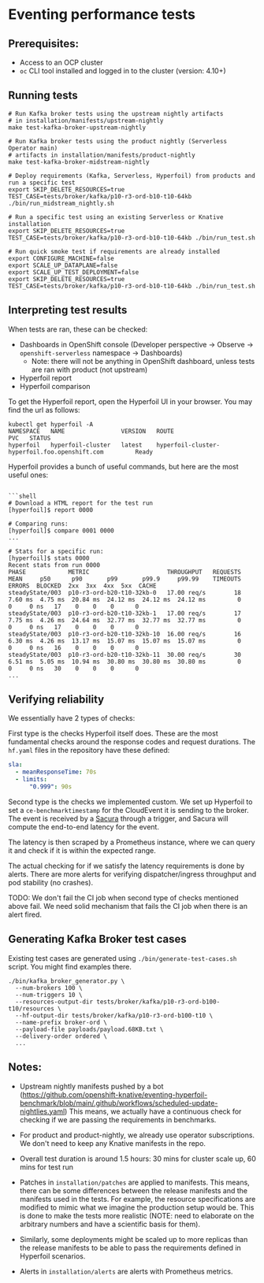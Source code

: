# Eventing performance tests

## Prerequisites:
- Access to an OCP cluster
- `oc` CLI tool installed and logged in to the cluster (version: 4.10+)

## Running tests

```shell
# Run Kafka broker tests using the upstream nightly artifacts
# in installation/manifests/upstream-nightly
make test-kafka-broker-upstream-nightly

# Run Kafka broker tests using the product nightly (Serverless Operator main)
# artifacts in installation/manifests/product-nightly
make test-kafka-broker-midstream-nightly

# Deploy requirements (Kafka, Serverless, Hyperfoil) from products and run a specific test
export SKIP_DELETE_RESOURCES=true
TEST_CASE=tests/broker/kafka/p10-r3-ord-b10-t10-64kb ./bin/run_midstream_nightly.sh

# Run a specific test using an existing Serverless or Knative installation
export SKIP_DELETE_RESOURCES=true
TEST_CASE=tests/broker/kafka/p10-r3-ord-b10-t10-64kb ./bin/run_test.sh

# Run quick smoke test if requirements are already installed
export CONFIGURE_MACHINE=false
export SCALE_UP_DATAPLANE=false
export SCALE_UP_TEST_DEPLOYMENT=false
export SKIP_DELETE_RESOURCES=true
TEST_CASE=tests/broker/kafka/p10-r3-ord-b10-t10-64kb ./bin/run_test.sh
```

## Interpreting test results

When tests are ran, these can be checked:
- Dashboards in OpenShift console (Developer perspective -> Observe -> `openshift-serverless` namespace -> Dashboards)
  - Note: there will not be anything in OpenShift dashboard, unless tests are ran with product (not upstream)
- Hyperfoil report
- Hyperfoil comparison

To get the Hyperfoil report, open the Hyperfoil UI in your browser. You may find the url as follows:

```shell
kubectl get hyperfoil -A
NAMESPACE   NAME                VERSION   ROUTE                                           PVC   STATUS
hyperfoil   hyperfoil-cluster   latest    hyperfoil-cluster-hyperfoil.foo.openshift.com         Ready
```

Hyperfoil provides a bunch of useful commands, but here are the most useful ones:

```shell

```shell
# Download a HTML report for the test run
[hyperfoil]$ report 0000

# Comparing runs:
[hyperfoil]$ compare 0001 0000
...

# Stats for a specific run:
[hyperfoil]$ stats 0000
Recent stats from run 0000
PHASE            METRIC                      THROUGHPUT   REQUESTS  MEAN     p50      p90       p99       p99.9     p99.99    TIMEOUTS  ERRORS  BLOCKED  2xx  3xx  4xx  5xx  CACHE
steadyState/003  p10-r3-ord-b20-t10-32kb-0   17.00 req/s        18  7.60 ms  4.75 ms  20.84 ms  24.12 ms  24.12 ms  24.12 ms         0       0     0 ns   17    0    0    0      0
steadyState/003  p10-r3-ord-b20-t10-32kb-1   17.00 req/s        17  7.75 ms  4.26 ms  24.64 ms  32.77 ms  32.77 ms  32.77 ms         0       0     0 ns   17    0    0    0      0
steadyState/003  p10-r3-ord-b20-t10-32kb-10  16.00 req/s        16  6.30 ms  4.26 ms  13.17 ms  15.07 ms  15.07 ms  15.07 ms         0       0     0 ns   16    0    0    0      0
steadyState/003  p10-r3-ord-b20-t10-32kb-11  30.00 req/s        30  6.51 ms  5.05 ms  10.94 ms  30.80 ms  30.80 ms  30.80 ms         0       0     0 ns   30    0    0    0      0
...
```

## Verifying reliability

We essentially have 2 types of checks:

First type is the checks Hyperfoil itself does. These are the most fundamental checks around the response codes and request durations.
The `hf.yaml` files in the repository have these defined:
```yaml
sla:
  - meanResponseTime: 70s
  - limits:
      "0.999": 90s
```

Second type is the checks we implemented custom.
We set up Hyperfoil to set a `ce-benchmarktimestamp` for the CloudEvent it is sending to the broker. The event is received by
a [Sacura](https://github.com/pierDipi/sacura) through a trigger, and Sacura will compute the end-to-end latency for the event.

The latency is then scraped by a Prometheus instance, where we can query it and check if it is within the expected range.

The actual checking for if we satisfy the latency requirements is done by alerts. There are more alerts for verifying
dispatcher/ingress throughput and pod stability (no crashes).

TODO: We don't fail the CI job when second type of checks mentioned above fail. We need solid mechanism that fails the CI job
      when there is an alert fired.


## Generating Kafka Broker test cases

Existing test cases are generated using `./bin/generate-test-cases.sh` script. You might find examples there.

```shell
./bin/kafka_broker_generator.py \
  --num-brokers 100 \
  --num-triggers 10 \
  --resources-output-dir tests/broker/kafka/p10-r3-ord-b100-t10/resources \
  --hf-output-dir tests/broker/kafka/p10-r3-ord-b100-t10 \
  --name-prefix broker-ord \
  --payload-file payloads/payload.68KB.txt \
  --delivery-order ordered \
  ...
```

## Notes:
- Upstream nightly manifests pushed by a bot (https://github.com/openshift-knative/eventing-hyperfoil-benchmark/blob/main/.github/workflows/scheduled-update-nightlies.yaml)
  This means, we actually have a continuous check for checking if we are passing the requirements in benchmarks.

- For product and product-nightly, we already use operator subscriptions. We don't need to keep any Knative manifests in the repo.

- Overall test duration is around 1.5 hours: 30 mins for cluster scale up, 60 mins for test run

- Patches in `installation/patches` are applied to manifests. This means, there can be some differences between the release manifests and the manifests used in the tests.
  For example, the resource specifications are modified to mimic what we imagine the production setup would be. This is done to make the tests more realistic (NOTE: need
  to elaborate on the arbitrary numbers and have a scientific basis for them).

- Similarly, some deployments might be scaled up to more replicas than the release manifests to be able to pass the requirements defined in Hyperfoil scenarios.

- Alerts in `installation/alerts` are alerts with Prometheus metrics.
